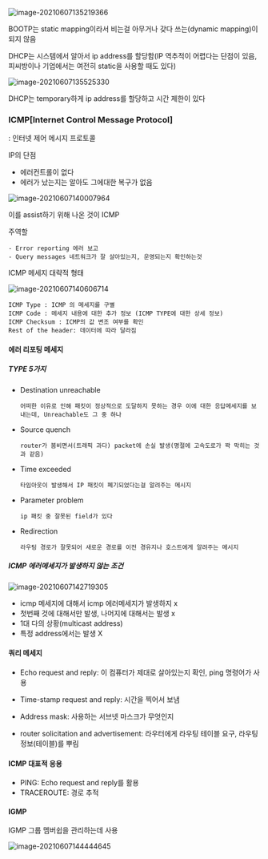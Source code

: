 ![image-20210607135219366](C:\Users\na0i\AppData\Roaming\Typora\typora-user-images\image-20210607135219366.png)

BOOTP는 static mapping이라서 비는걸 아무거나 갖다 쓰는(dynamic mapping)이 되지 않음

DHCP는 시스템에서 알아서 ip address를 할당함(IP 역추적이 어렵다는 단점이 있음, 피씨방이나 기업에서는 여전히 static을 사용할 때도 있다)

![image-20210607135525330](C:\Users\na0i\AppData\Roaming\Typora\typora-user-images\image-20210607135525330.png)

DHCP는 temporary하게 ip address를 할당하고 시간 제한이 있다



### ICMP[Internet Control Message Protocol]

 : 인터넷 제어 메시지 프로토콜 



IP의 단점

- 에러컨트롤이 없다
- 에러가 났는지는 알아도 그에대한 복구가 없음



![image-20210607140007964](C:\Users\na0i\AppData\Roaming\Typora\typora-user-images\image-20210607140007964.png)

이를 assist하기 위해 나온 것이 ICMP

주역할

```
- Error reporting 에러 보고
- Query messages 네트워크가 잘 살아있는지, 운영되는지 확인하는것 
```



ICMP 메세지 대략적 형태

![image-20210607140606714](C:\Users\na0i\AppData\Roaming\Typora\typora-user-images\image-20210607140606714.png)

```
ICMP Type : ICMP 의 메세지를 구별
ICMP Code : 메세지 내용에 대한 추가 정보 (ICMP TYPE에 대한 상세 정보)
ICMP Checksum : ICMP의 값 변조 여부를 확인 
Rest of the header: 데이터에 따라 달라짐
```





#### 에러 리포팅 메세지

##### TYPE 5가지

- Destination unreachable

  ```
  어떠한 이유로 인해 패킷이 정상적으로 도달하지 못하는 경우 이에 대한 응답메세지를 보내는데, Unreachable도 그 중 하나
  ```

- Source quench

  ```
  router가 붐비면서(트래픽 과다) packet에 손실 발생(명절에 고속도로가 꽉 막히는 것과 같음)
  ```

- Time exceeded

  ```
  타임아웃이 발생해서 IP 패킷이 폐기되었다는걸 알려주는 메시지
  ```

- Parameter problem

  ```
  ip 패킷 중 잘못된 field가 있다
  ```

- Redirection

  ```
  라우팅 경로가 잘못되어 새로운 경로를 이전 경유지나 호스트에게 알려주는 메시지
  ```

  

##### ICMP 에러메세지가 발생하지 않는 조건

![image-20210607142719305](C:\Users\na0i\AppData\Roaming\Typora\typora-user-images\image-20210607142719305.png)

- icmp 메세지에 대해서 icmp 에러메세지가 발생하지 x
- 첫번째 것에 대해서만 발생, 나머지에 대해서는 발생 x
- 1대 다의 상황(multicast address)
- 특정 address에서는 발생 X



#### 쿼리 메세지

- Echo request and reply: 이 컴퓨터가 제대로 살아있는지 확인, ping 명령어가 사용

- Time-stamp request and reply: 시간을 찍어서 보냄

- Address mask: 사용하는 서브넷 마스크가 무엇인지

- router solicitation and advertisement: 라우터에게 라우팅 테이블 요구, 라우팅 정보(테이블)를 뿌림





#### ICMP 대표적 응용

- PING: Echo request and reply를 활용
- TRACEROUTE: 경로 추적



#### IGMP

IGMP 그룹 멤버쉽을 관리하는데 사용

![image-20210607144444645](C:\Users\na0i\AppData\Roaming\Typora\typora-user-images\image-20210607144444645.png)